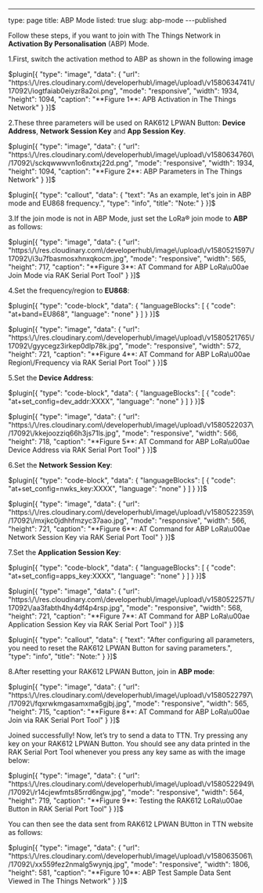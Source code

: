 ---
type: page
title: ABP Mode
listed: true
slug: abp-mode
---published

Follow these steps, if you want to join with The Things Network in **Activation By Personalisation** (ABP) Mode.

1.First, switch the activation method to ABP as shown in the following image

$plugin[{
    "type": "image",
    "data": {
        "url": "https:\/\/res.cloudinary.com\/developerhub\/image\/upload\/v1580634741\/17092\/iogtfaiab0eiyzr8a2oi.png",
        "mode": "responsive",
        "width": 1934,
        "height": 1094,
        "caption": "**Figure 1**: APB Activation in The Things Network"
    }
}]$

2.These three parameters will be used on RAK612 LPWAN Button: **Device Address**, **Network Session Key** and **App Session Key**.

$plugin[{
    "type": "image",
    "data": {
        "url": "https:\/\/res.cloudinary.com\/developerhub\/image\/upload\/v1580634760\/17092\/sckqwwwvn1o6nxtxj22d.png",
        "mode": "responsive",
        "width": 1934,
        "height": 1094,
        "caption": "**Figure 2**: ABP Parameters in The Things Network"
    }
}]$

$plugin[{
    "type": "callout",
    "data": {
        "text": "As an example, let's join in ABP mode and EU868 frequency.",
        "type": "info",
        "title": "Note:"
    }
}]$

3.If the join mode is not in ABP Mode, just set the LoRa® join mode to **ABP** as follows:

$plugin[{
    "type": "image",
    "data": {
        "url": "https:\/\/res.cloudinary.com\/developerhub\/image\/upload\/v1580521597\/17092\/i3u7fbasmosxhnxqkocm.jpg",
        "mode": "responsive",
        "width": 565,
        "height": 717,
        "caption": "**Figure 3**: AT Command for ABP LoRa\u00ae Join Mode via RAK Serial Port Tool"
    }
}]$

4.Set the frequency/region to **EU868**:

$plugin[{
    "type": "code-block",
    "data": {
        "languageBlocks": [
            {
                "code": "at+band=EU868",
                "language": "none"
            }
        ]
    }
}]$

$plugin[{
    "type": "image",
    "data": {
        "url": "https:\/\/res.cloudinary.com\/developerhub\/image\/upload\/v1580521765\/17092\/gyycegz3irkep0dlp78k.jpg",
        "mode": "responsive",
        "width": 572,
        "height": 721,
        "caption": "**Figure 4**: AT Command for ABP LoRa\u00ae Region\/Frequency via RAK Serial Port Tool"
    }
}]$

5.Set the **Device Address**:

$plugin[{
    "type": "code-block",
    "data": {
        "languageBlocks": [
            {
                "code": "at+set_config=dev_addr:XXXX",
                "language": "none"
            }
        ]
    }
}]$

$plugin[{
    "type": "image",
    "data": {
        "url": "https:\/\/res.cloudinary.com\/developerhub\/image\/upload\/v1580522037\/17092\/kkejoozziq66h3js71ls.jpg",
        "mode": "responsive",
        "width": 566,
        "height": 718,
        "caption": "**Figure 5**: AT Command for ABP LoRa\u00ae Device Address via RAK Serial Port Tool"
    }
}]$

6.Set the **Network Session Key**:

$plugin[{
    "type": "code-block",
    "data": {
        "languageBlocks": [
            {
                "code": "at+set_config=nwks_key:XXXX",
                "language": "none"
            }
        ]
    }
}]$

$plugin[{
    "type": "image",
    "data": {
        "url": "https:\/\/res.cloudinary.com\/developerhub\/image\/upload\/v1580522359\/17092\/mxjkc0jdhhfmzyc37aao.jpg",
        "mode": "responsive",
        "width": 566,
        "height": 721,
        "caption": "**Figure 6**: AT Command for ABP LoRa\u00ae Network Session Key via RAK Serial Port Tool"
    }
}]$

7.Set the **Application Session Key**:

$plugin[{
    "type": "code-block",
    "data": {
        "languageBlocks": [
            {
                "code": "at+set_config=apps_key:XXXX",
                "language": "none"
            }
        ]
    }
}]$

$plugin[{
    "type": "image",
    "data": {
        "url": "https:\/\/res.cloudinary.com\/developerhub\/image\/upload\/v1580522571\/17092\/aa3fabth4hy4df4p4rsp.jpg",
        "mode": "responsive",
        "width": 568,
        "height": 721,
        "caption": "**Figure 7**: AT Command for ABP LoRa\u00ae Application Session Key via RAK Serial Port Tool"
    }
}]$

$plugin[{
    "type": "callout",
    "data": {
        "text": "After configuring all parameters, you need to reset the RAK612 LPWAN Button for saving parameters.",
        "type": "info",
        "title": "Note:"
    }
}]$

8.After resetting your RAK612 LPWAN Button, join in **ABP mode**:

$plugin[{
    "type": "image",
    "data": {
        "url": "https:\/\/res.cloudinary.com\/developerhub\/image\/upload\/v1580522797\/17092\/fqxrwkmgasamxma6gjbj.jpg",
        "mode": "responsive",
        "width": 565,
        "height": 715,
        "caption": "**Figure 8**: AT Command for ABP LoRa\u00ae Join via RAK Serial Port Tool"
    }
}]$

Joined successfully! Now, let’s try to send a data to TTN. Try pressing any key on your RAK612 LPWAN Button. You should see any data printed in the RAK Serial Port Tool whenever you press any key same as with the image below:

$plugin[{
    "type": "image",
    "data": {
        "url": "https:\/\/res.cloudinary.com\/developerhub\/image\/upload\/v1580522949\/17092\/r14cjewfmts85rrd6ngw.jpg",
        "mode": "responsive",
        "width": 564,
        "height": 719,
        "caption": "**Figure 9**: Testing the RAK612 LoRa\u00ae Button in RAK Serial Port Tool"
    }
}]$

You can then see the data sent from RAK612 LPWAN BUtton in TTN website as follows:

$plugin[{
    "type": "image",
    "data": {
        "url": "https:\/\/res.cloudinary.com\/developerhub\/image\/upload\/v1580635061\/17092\/xx559fez2nmalg5wynjq.jpg",
        "mode": "responsive",
        "width": 1806,
        "height": 581,
        "caption": "**Figure 10**: ABP Test Sample Data Sent Viewed in The Things Network"
    }
}]$


